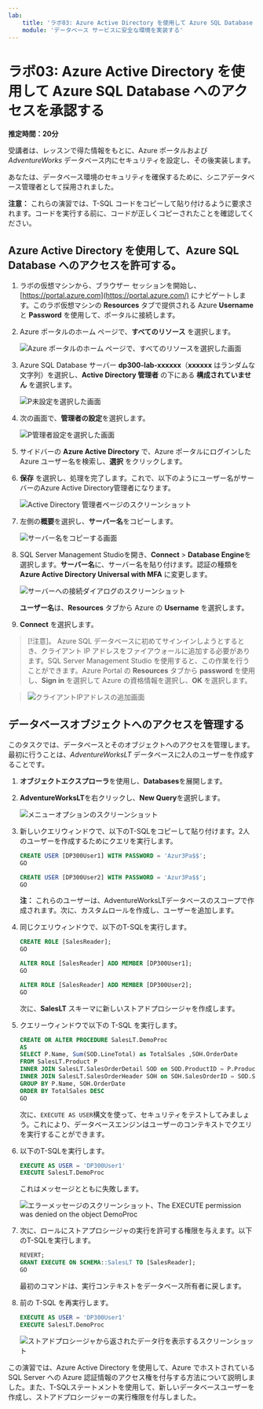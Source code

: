```yaml
---
lab:
    title: 'ラボ03: Azure Active Directory を使用して Azure SQL Database へのアクセスを承認する'
    module: 'データベース サービスに安全な環境を実装する'
---
```


# ラボ03: Azure Active Directory を使用して Azure SQL Database へのアクセスを承認する

**推定時間：20分**

受講者は、レッスンで得た情報をもとに、Azure ポータルおよび *AdventureWorks* データベース内にセキュリティを設定し、その後実装します。

あなたは、データベース環境のセキュリティを確保するために、シニアデータベース管理者として採用されました。

**注意：** これらの演習では、T-SQL コードをコピーして貼り付けるように要求されます。コードを実行する前に、コードが正しくコピーされたことを確認してください。

## Azure Active Directory を使用して、Azure SQL Database へのアクセスを許可する。

1. ラボの仮想マシンから、ブラウザー セッションを開始し、[https://portal.azure.com](https://portal.azure.com/) にナビゲートします。このラボ仮想マシンの **Resources** タブで提供される Azure **Username** と **Password** を使用して、ポータルに接続します。

1. Azure ポータルのホーム ページで、**すべてのリソース** を選択します。

    ![Azure ポータルのホーム ページで、すべてのリソースを選択した画面](../images/dp-300-module-03-lab-01.png)

1. Azure SQL Database サーバー **dp300-lab-xxxxxx**（**xxxxxx** はランダムな文字列）を選択し、**Active Directory 管理者** の下にある **構成されていません** を選択します。

    ![P未設定を選択した画面](../images/dp-300-module-03-lab-02.png)

1. 次の画面で、**管理者の設定**を選択します。

    ![P管理者設定を選択した画面](../images/dp-300-module-03-lab-03.png)

1. サイドバーの **Azure Active Directory** で、Azure ポータルにログインした Azure ユーザー名を検索し、**選択** をクリックします。

1. **保存** を選択し、処理を完了します。これで、以下のようにユーザー名がサーバーのAzure Active Directory管理者になります。

    ![Active Directory 管理者ページのスクリーンショット](../images/dp-300-module-03-lab-04.png)

1. 左側の**概要**を選択し、**サーバー名**をコピーします。

    ![サーバー名をコピーする画面](../images/dp-300-module-03-lab-05.png)

1. SQL Server Management Studioを開き、**Connect** > **Database Engine**を選択します。**サーバー名**に、サーバー名を貼り付けます。認証の種類を **Azure Active Directory Universal with MFA** に変更します。

    ![サーバーへの接続ダイアログのスクリーンショット](../images/dp-300-module-03-lab-06.png)

    **ユーザー名**は、**Resources** タブから Azure の **Username** を選択します。

1. **Connect** を選択します。

> [!注意]。
> Azure SQL データベースに初めてサインインしようとするとき、クライアント IP アドレスをファイアウォールに追加する必要があります。SQL Server Management Studio を使用すると、この作業を行うことができます。Azure Portal の **Resources** タブから **password** を使用し、**Sign in** を選択して Azure の資格情報を選択し、**OK** を選択します。

> ![クライアントIPアドレスの追加画面](../images/dp-300-module-03-lab-07.png)

## データベースオブジェクトへのアクセスを管理する

このタスクでは、データベースとそのオブジェクトへのアクセスを管理します。最初に行うことは、*AdventureWorksLT* データベースに2人のユーザーを作成することです。

1. **オブジェクトエクスプローラ**を使用し、**Databases**を展開します。
1. **AdventureWorksLT**を右クリックし、**New Query**を選択します。

    ![メニューオプションのスクリーンショット](../images/dp-300-module-03-lab-08.png)

1. 新しいクエリウィンドウで、以下のT-SQLをコピーして貼り付けます。2人のユーザーを作成するためにクエリを実行します。

    ```sql
    CREATE USER [DP300User1] WITH PASSWORD = 'Azur3Pa$$';
    GO

    CREATE USER [DP300User2] WITH PASSWORD = 'Azur3Pa$$';
    GO
    ```

    **注：** これらのユーザーは、AdventureWorksLTデータベースのスコープで作成されます。次に、カスタムロールを作成し、ユーザーを追加します。

1. 同じクエリウィンドウで、以下のT-SQLを実行します。

    ```sql
    CREATE ROLE [SalesReader];
    GO

    ALTER ROLE [SalesReader] ADD MEMBER [DP300User1];
    GO

    ALTER ROLE [SalesReader] ADD MEMBER [DP300User2];
    GO
    ```

    次に、**SalesLT** スキーマに新しいストアドプロシージャを作成します。

1. クエリーウィンドウで以下の T-SQL を実行します。

    ```sql
    CREATE OR ALTER PROCEDURE SalesLT.DemoProc
    AS
    SELECT P.Name, Sum(SOD.LineTotal) as TotalSales ,SOH.OrderDate
    FROM SalesLT.Product P
    INNER JOIN SalesLT.SalesOrderDetail SOD on SOD.ProductID = P.ProductID
    INNER JOIN SalesLT.SalesOrderHeader SOH on SOH.SalesOrderID = SOD.SalesOrderID
    GROUP BY P.Name, SOH.OrderDate
    ORDER BY TotalSales DESC
    GO
    ```

    次に、`EXECUTE AS USER`構文を使って、セキュリティをテストしてみましょう。これにより、データベースエンジンはユーザーのコンテキストでクエリを実行することができます。

1. 以下のT-SQLを実行します。

    ```sql
    EXECUTE AS USER = 'DP300User1'
    EXECUTE SalesLT.DemoProc
    ```

    これはメッセージとともに失敗します。

    ![エラーメッセージのスクリーンショット、The EXECUTE permission was denied on the object DemoProc](../images/dp-300-module-03-lab-09.png)


1. 次に、ロールにストアプロシージャの実行を許可する権限を与えます。以下のT-SQLを実行します。

    ```sql
    REVERT;
    GRANT EXECUTE ON SCHEMA::SalesLT TO [SalesReader];
    GO
    ```

    最初のコマンドは、実行コンテキストをデータベース所有者に戻します。

1. 前の T-SQL を再実行します。

    ```sql
    EXECUTE AS USER = 'DP300User1'
    EXECUTE SalesLT.DemoProc
    ```

    ![ストアドプロシージャから返されたデータ行を表示するスクリーンショット](../images/dp-300-module-03-lab-10.png)

この演習では、Azure Active Directory を使用して、Azure でホストされている SQL Server への Azure 認証情報のアクセス権を付与する方法について説明しました。また、T-SQLステートメントを使用して、新しいデータベースユーザーを作成し、ストアドプロシージャーの実行権限を付与しました。
